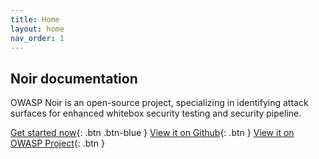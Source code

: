 ```yaml
---
title: Home
layout: home
nav_order: 1
---
```


## Noir documentation

OWASP Noir is an open-source project, specializing in identifying attack surfaces for enhanced whitebox security testing and security pipeline.

[Get started now](./get_started/installation/){: .btn .btn-blue }
[View it on Github](https://github.com/owasp-noir/noir){: .btn }
[View it on OWASP Project](https://owasp.org/www-project-noir){: .btn }
